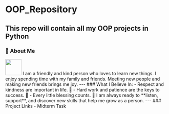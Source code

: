 # OOP_Repository
This repo will contain all my OOP projects in Python
--
### 🌟 About Me
<img src="images/profile.avif" height="50"/>  
I am a friendly and kind person who loves to learn new things. I enjoy spending time with my family and friends. Meeting new people and making new friends brings me joy. 
---
### What I Believe In:
- Respect and kindness are important in life. 🤝
- Hard work and patience are the keys to success. 💪
- Every little blessing counts. 🙏
I am always ready to **listen, support**, and discover new skills that help me grow as a person.
---
### Project Links
- Midterm Task 




